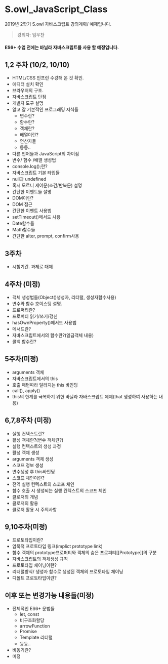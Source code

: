# S.owl_JavaScript_Class
2019년 2학기 S.owl 자바스크립트 강의계획/ 예제입니다.<br>
>강의자: 임우찬
#### ES6+ 수업 전에는 바닐라 자바스크립트를 사용 할 예정입니다.
## 1,2 주차 (10/2, 10/10)
  - HTML/CSS 인프런 수강해 온 것 확인.
  - 에디터 설치 확인
  - 브라우저의 구조.
  - 자바스크립트 단점
  - 개발자 도구 설명
  - 알고 갈 기본적인 프로그래밍 지식들
      -  변수란?
      -  함수란?
      -  객체란?
      -  배열이란?
      -  연산자들
      -  등등..
  - 다른 언어들과 JavaScript의 차이점
  - 변수/ 함수 /배열 생성법
  - console.log();란?
  - 자바스크립트 기본 타입들
  - null과 undefined
  - 혹시 모르니 제어문(조건/반복문) 설명
  - 간단한 이벤트들 설명
  - DOM이란?
  - DOM 접근
  - 간단한 이벤트 사용법
  - setTimeout()메서드 사용
  - Date함수들
  - Math함수들
  - 간단한 alter, prompt, confirm사용
## 3주차
  - 시험기간. 과제로 대체
## 4주차 (미정)
  - 객체 생성법들(Object()생성자, 리터럴, 생성자함수사용)
  - 변수와 함수 호이스팅 설명.
  - 프로퍼티란?
  - 프로퍼티 읽기/쓰기/갱신
  - hasOwnProperty()메서드 사용법
  - 메서드란?
  - 자바스크립트에서의 함수란?(일급객체 내용)
  - 콜백 함수란?
## 5주차(미정)
  - arguments 객체
  - 자바스크립트에서의 this
  - 호출 패턴따라 달라지는 this 바인딩
  - call(), apply()
  - this의 한계를 극복하기 위한 바닐라 자바스크립트 예제(that 생성하여 사용하는 내용)
## 6,7,8주차 (미정)
  - 실행 컨텍스트란?
  - 활성 객체란?(변수 객체란?)
  - 실행 컨텍스트의 생성 과정
  - 활성 객체 생성
  - arguments 객체 생성
  - 스코프 정보 생성
  - 변수생성 후 this바인딩
  - 스코프 체인이란?
  - 전역 실행 컨텍스트의 스코프 체인
  - 함수 호출 시 생성되는 실행 컨텍스트의 스코프 체인
  - 클로저의 개념
  - 클로저의 활용
  - 클로저 활용 시 주의사항
## 9,10주차(미정)
  - 프로토타입이란?
  - 암묵적 프로토타입 링크(implict prototype link)
  - 함수 객체의 prototype프로퍼티와 객체의 숨은 프로퍼티[[Prototype]]의 구분
  - 자바스크립트의 객체생성 규칙
  - 프로토타입 체이닝이란?
  - 리터럴방식/ 생성자 함수로 생성된 객체의 프로토타입 체이닝
  - 디폴트 프로토타입이란?
## 이후 또는 변경가능 내용들(미정)
  - 전체적인 ES6+ 문법들
     -  let, const
     -  비구조화할당
     -  arrowFunction
     -  Promise
     -  Template 리터럴
     -  등등..
  - 비동기란?
  - 미정
